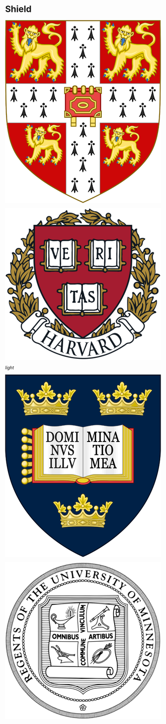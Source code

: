 # Shield

![Cambridge](Resources/Cambridge.png)

![Harvard](Resources/Harvard.png)

*light*

![Oxford](Resources/Oxford.png)

![UniversityOfMinnesota](Resources/UniversityOfMinnesota.png)

